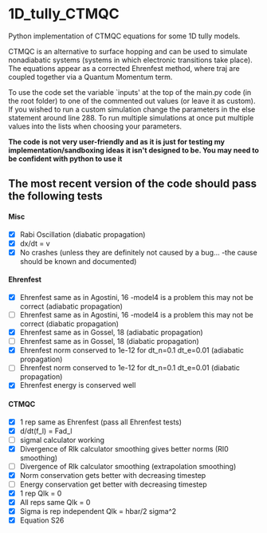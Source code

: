 # 1D_tully_CTMQC
Python implementation of CTMQC equations for some 1D tully models.

CTMQC is an alternative to surface hopping and can be used to simulate nonadiabatic systems (systems in which electronic transitions take place). The equations appear as a corrected Ehrenfest method, where traj are coupled together via a Quantum Momentum term.

To use the code set the variable `inputs' at the top of the main.py code (in the root folder) to one of the commented out values (or leave it as custom). If you wished to run a custom simulation change the parameters in the else statement around line 288. To run multiple simulations at once put multiple values into the lists when choosing your parameters.

**The code is not very user-friendly and as it is just for testing my implementation/sandboxing ideas it isn't designed to be. You may need to be confident with python to use it**


## The most recent version of the code should pass the following tests
#### Misc
 - [x] Rabi Oscillation (diabatic propagation)
 - [x] dx/dt = v
 - [x] No crashes (unless they are definitely not caused by a bug... -the cause should be known and documented)

#### Ehrenfest
 - [x] Ehrenfest same as in Agostini, 16 -model4 is a problem this may not be correct (adiabatic propagation)
 - [ ] Ehrenfest same as in Agostini, 16 -model4 is a problem this may not be correct (diabatic propagation)
 - [x] Ehrenfest same as in Gossel, 18 (adiabatic propagation)
 - [ ] Ehrenfest same as in Gossel, 18 (diabatic propagation)
 - [x] Ehrenfest norm conserved to 1e-12 for dt_n=0.1 dt_e=0.01 (adiabatic propagation)
 - [ ] Ehrenfest norm conserved to 1e-12 for dt_n=0.1 dt_e=0.01 (diabatic propagation)
 - [x] Ehrenfest energy is conserved well

#### CTMQC
 - [x] 1 rep same as Ehrenfest (pass all Ehrenfest tests)
 - [x] d/dt(f_l) = Fad_l
 - [ ] sigmal calculator working
 - [x] Divergence of Rlk calculator smoothing gives better norms (RI0 smoothing)
 - [ ] Divergence of Rlk calculator smoothing (extrapolation smoothing)
 - [x] Norm conservation gets better with decreasing timestep
 - [ ] Energy conservation get better with decreasing timestep
 - [x] 1 rep Qlk = 0
 - [x] All reps same Qlk = 0
 - [x] Sigma is rep independent Qlk = hbar/2 sigma^2
 - [x] Equation S26
